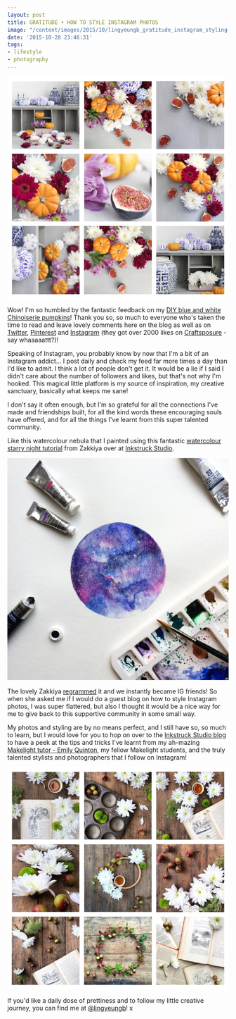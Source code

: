 ```yaml
---
layout: post
title: GRATITUDE • HOW TO STYLE INSTAGRAM PHOTOS
image: "/content/images/2015/10/lingyeungb_gratitude_instagram_styling-tips.JPG"
date: '2015-10-28 23:46:31'
tags:
- lifestyle
- photography
---
```


![](/content/images/2015/10/lingyeungb_gratitude_instagram_styling-tips-1.JPG)

Wow! I'm so humbled by the fantastic feedback on my <a href="http://www.lingyeungb.com/styling-the-seasons-october-diy-blue-and-white-chinoiserie-pumpkins/" target="_blank">DIY blue and white Chinoiserie pumpkins</a>! Thank you so, so much to everyone who's taken the time to read and leave lovely comments here on the blog as well as on <a href="https://twitter.com/lingyeungb" target="_blank">Twitter</a>, <a href="https://www.pinterest.com/lingyeungb/" target="_blank">Pinterest</a> and <a href="https://instagram.com/lingyeungb/" target="_blank">Instagram</a> (they got over 2000 likes on <a href="https://instagram.com/p/9Gz4Jumy94/?taken-by=craftsposure" target="_blank">Craftsposure</a> - say whaaaaattt?)!

Speaking of Instagram, you probably know by now that I'm a bit of an Instagram addict... I post daily and check my feed far more times a day than I'd like to admit. I think a lot of people don't get it. It would be a lie if I said I didn't care about the number of followers and likes, but that's not why I'm hooked. This magical little platform is my source of inspiration, my creative sanctuary, basically what keeps me sane!

I don't say it often enough, but I'm so grateful for all the connections I've made and friendships built, for all the kind words these encouraging souls have offered, and for all the things I've learnt from this super talented community. 

Like this watercolour nebula that I painted using this fantastic <a href="http://www.inkstruck.com/starry-night-tutorial-in-watercolor/" target="_blank">watercolour starry night tutorial</a> from Zakkiya over at <a href="http://www.inkstruck.com/" target="_blank">Inkstruck Studio</a>.

![](/content/images/2015/10/lingyeungb_watercolour_nebula-1.JPG)

The lovely Zakkiya <a href="https://instagram.com/inkstruckstudio/" target="_blank">regrammed</a> it and we instantly became IG friends! So when she asked me if I would do a guest blog on how to style Instagram photos, I was super flattered, but also I thought it would be a nice way for me to give back to this supportive community in some small way.

My photos and styling are by no means perfect, and I still have so, so much to learn, but I would love for you to hop on over to the <a href="http://www.inkstruck.com/guest-posthow-to-style-instagram-photos-by-lilian-mackenzie/" target="_blank">Inkstruck Studio blog</a> to have a peek at the tips and tricks I've learnt from my ah-mazing <a href="https://www.makelight.io/" target="_blank">Makelight tutor - Emily Quinton</a>, my fellow Makelight students, and the truly talented stylists and photographers that I follow on Instagram!

![](/content/images/2015/10/lingyeungb_gratitude_instagram_styling-tips2.JPG)

If you'd like a daily dose of prettiness and to follow my little creative journey, you can find me at <a href="https://instagram.com/lingyeungb/" target="_blank">@lingyeungb</a>! x

